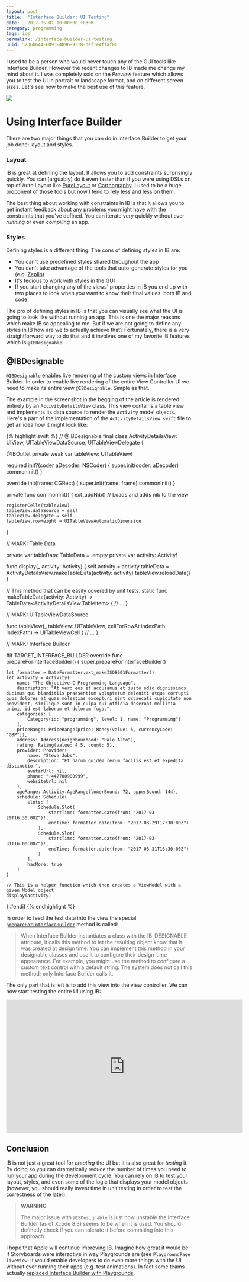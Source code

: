 ```yaml
---
layout: post
title:  "Interface Builder: UI Testing"
date:   2017-05-01 10:00:00 +0300
category: programming
tags: ios
permalink: /interface-builder-ui-testing
uuid: 5236b644-6093-4896-9318-def1e4ffaf80
---
```


I used to be a person who would never touch any of the GUI tools like Interface Builder. However the recent changes to IB made me change my mind about it. I was completely sold on the _Preview_ feature which allows you to test the UI in portrait or landscape format, and on different screen sizes. Let's see how to make the best use of this feature.

<img src="{{ site.url }}/images/ib_designable/ib_screen_01.png" class="screenshot">

# Using Interface Builder

There are two major things that you can do in Interface Builder to get your job done: layout and styles.

### Layout

IB is great at defining the layout. It allows you to add constraints surprisingly quickly. You can (arguably) do it even faster than if you were using DSLs on top of Auto Layout like [PureLayout](https://github.com/PureLayout/PureLayout) or [Carthography](https://github.com/robb/Cartography). I used to be a huge proponent of those tools but now I tend to rely less and less on them.

The best thing about working with constraints in IB is that it allows you to get instant feedback about any problems you might have with the constraints that you've defined. You can iterate very quickly without ever _running_ or even _compiling_ an app.

### Styles

Defining styles is a different thing. The cons of defining styles in IB are:

- You can't use predefined styles shared throughout the app
- You can't take advantage of the tools that auto-generate styles for you (e.g. [Zeplin](https://zeplin.io))
- It's tedious to work with styles in the GUI
- If you start changing any of the views' properties in IB you end up with two places to look when you want to know their final values: both IB and code.

The pro of defining styles in IB is that you can visually see what the UI is going to look like without running an app. This is one the major reasons which make IB so appealing to me. But if we are not going to define any styles in IB how are we to actually achieve that? Fortunately, there is a very straightforward way to do that and it involves one of my favorite IB features which is `@IBDesignable`.

## @IBDesignable

`@IBDesignable` enables live rendering of the custom views in Interface Builder. In order to enable live rendering of the entire View Controller UI we need to make its entire view `@IBDesignable`. Simple as that.

The example in the screenshot in the begging of the article is rendered entirely by an `ActivityDetailsView` class. This view contains a table view and implements its data source to render the `Activity` model objects. Here's a part of the implementation of the `ActivityDetailsView.swift` file to get an idea how it might look like:

{% highlight swift %}
// @IBDesignable final class ActivityDetailsView: UIView, UITableViewDataSource, UITableViewDelegate {

@IBOutlet private weak var tableView: UITableView!

required init?(coder aDecoder: NSCoder) {
    super.init(coder: aDecoder)
    commonInit()
}

override init(frame: CGRect) {
    super.init(frame: frame)
    commonInit()
}

private func commonInit() {
    ext_addNib() // Loads and adds nib to the view

    registerCells(tableView)
    tableView.dataSource = self
    tableView.delegate = self
    tableView.rowHeight = UITableViewAutomaticDimension
}

// MARK: Table Data

private var tableData: TableData<TableItem> = .empty
private var activity: Activity!

func display(_ activity: Activity) {
    self.activity = activity
    tableData = ActivityDetailsView.makeTableData(activity: activity)
    tableView.reloadData()
}

// This method that can be easily covered by unit tests.
static func makeTableData(activity: Activity) -> TableData<ActivityDetailsView.TableItem> {
    // ...
}

// MARK: UITableViewDataSource

func tableView(_ tableView: UITableView, cellForRowAt indexPath: IndexPath) -> UITableViewCell {
    // ...
}

// MARK: Interface Builder

#if TARGET_INTERFACE_BUILDER
override func prepareForInterfaceBuilder() {
    super.prepareForInterfaceBuilder()

    let formatter = DateFormatter.ext_makeISO8601Formatter()
    let activity = Activity(
        name: "The Objective-C Programming Language",
        description: "At vero eos et accusamus et iusto odio dignissimos ducimus qui blanditiis praesentium voluptatum deleniti atque corrupti quos dolores et quas molestias excepturi sint occaecati cupiditate non provident, similique sunt in culpa qui officia deserunt mollitia animi, id est laborum et dolorum fuga.",
        categories: [
            Category(id: "programming", level: 1, name: "Programming")
        ],
        priceRange: PriceRange(price: Money(value: 5, currencyCode: "GBP")),
        address: Address(neighbourhood: "Palo Alto"),
        rating: Rating(value: 4.5, count: 5),
        provider: Provider(
            name: "Steve Jobs",
            description: "Et harum quidem rerum facilis est et expedita distinctio.",
            avatarUrl: nil,
            phone: "+447700900999",
            websiteUrl: nil
        ),
        ageRange: Activity.AgeRange(lowerBound: 72, upperBound: 144),
        schedule: Schedule(
            slots: [
                Schedule.Slot(
                    startTime: formatter.date(from: "2017-03-29T16:30:00Z")!,
                    endTime: formatter.date(from: "2017-03-29T17:30:00Z")!
                ),
                Schedule.Slot(
                    startTime: formatter.date(from: "2017-03-31T16:00:00Z")!,
                    endTime: formatter.date(from: "2017-03-31T16:30:00Z")!
                )
            ],
            hasMore: true
        )
    )

    // This is a helper function which then creates a ViewModel with a given Model object
    display(activity)
}
#endif
{% endhighlight %}

In order to feed the test data into the view the special [`prepareForInterfaceBuilder`](https://developer.apple.com/reference/objectivec/nsobject/1402908-prepareforinterfacebuilder) method is called:

> When Interface Builder instantiates a class with the IB_DESIGNABLE attribute, it calls this method to let the resulting object know that it was created at design time. You can implement this method in your designable classes and use it to configure their design-time appearance. For example, you might use the method to configure a custom text control with a default string. The system does not call this method; only Interface Builder calls it.

The only part that is left is to add this view into the view controller. We can now start testing the entire UI using IB:

<div class="video-container">
<iframe width="640" height="360" src="https://www.youtube.com/embed/1I7JP2Y7LZw" frameborder="0" allowfullscreen></iframe>
</div>

## Conclusion

IB is not just a great tool for _creating_ the UI but it is also great for _testing_ it. By doing so you can dramatically reduce the number of times you need to run your app during the development cycle. You can rely on IB to test your layout, styles, and even some of the logic that displays your model objects (however, you should really invest time in unit testing in order to test the correctness of the later).

> **WARNING** 
>
> The major issue with `@IBDesignable` is just how unstable the Interface Builder (as of Xcode 8.3) seems to be when it is used. You should definetly check if you can tolerate it before commiting into this approach.

I hope that Apple will continue improving IB. Imagine how great it would be if Storyboards were interactive in way Playgrounds are (see `PlaygroundPage` `liveView`. It would enable developers to do even more things with the UI without ever running their apps (e.g. test animations). In fact some teams actually [replaced Interface Builder with Playgrounds](https://youtu.be/A0VaIKK2ijM?t=26m47s).
